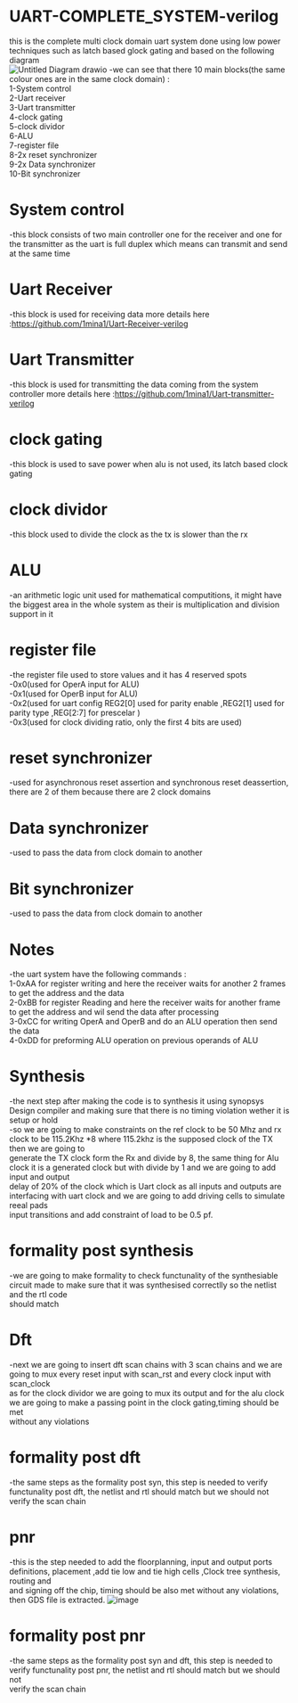 # UART-COMPLETE_SYSTEM-verilog
this is the complete multi clock domain uart system done using low power techniques such as latch based glock gating and based on the following diagram<br />
![Untitled Diagram drawio](https://user-images.githubusercontent.com/81904314/184952971-3abded0b-24ca-4764-82d1-e71a4f224892.png)
-we can see that there 10 main blocks(the same colour ones are in the same clock domain) :<br />
1-System control<br />
2-Uart receiver<br />
3-Uart transmitter<br />
4-clock gating<br />
5-clock dividor<br />
6-ALU<br />
7-register file<br />
8-2x reset synchronizer<br />
9-2x Data synchronizer<br />
10-Bit synchronizer<br />
# System control
-this block consists of two main controller one for the receiver and one for the transmitter as the uart is full duplex which means can transmit and send at the same time<br />
# Uart Receiver
-this block is used for receiving data more details here :https://github.com/1mina1/Uart-Receiver-verilog<br />
# Uart Transmitter
-this block is used for transmitting the data coming from the system controller more details here :https://github.com/1mina1/Uart-transmitter-verilog<br />
# clock gating 
-this block is used to save power when alu is not used, its latch based clock gating<br />
# clock dividor
-this block used to divide the clock as the tx is slower than the rx<br />
# ALU
-an arithmetic logic unit used for mathematical computitions, it might have the biggest area in the whole system as their is multiplication and division support in it <br />
# register file
-the register file used to store values and it has 4 reserved spots <br />
-0x0(used for OperA input for ALU)<br />
-0x1(used for OperB input for ALU)<br />
-0x2(used for uart config REG2[0] used for parity enable ,REG2[1] used for parity type ,REG[2:7] for prescelar )<br />
-0x3(used for clock dividing ratio, only the first 4 bits are used) <br />
# reset synchronizer
-used for asynchronous reset assertion and synchronous reset deassertion, there are 2 of them because there are 2 clock domains<br />
# Data synchronizer
-used to pass the data from clock domain to another<br />
# Bit synchronizer
-used to pass the data from clock domain to another<br />
# Notes
-the uart system have the following commands :<br />
1-0xAA for register writing and here the receiver waits for another 2 frames to get the address and the data<br />
2-0xBB for register Reading and here the receiver waits for another frame to get the address and wil send the data after processing<br />
3-0xCC for writing OperA and OperB and do an ALU operation then send the data<br />
4-0xDD for preforming ALU operation on previous operands of ALU<br />
# Synthesis
-the next step after making the code is to synthesis it using synopsys Design compiler and making sure that there is no timing violation wether it is setup or hold<br />
-so we are going to make constraints on the ref clock to be 50 Mhz and rx clock to be 115.2Khz *8 where 115.2khz is the supposed clock of the TX then we are going to <br />
generate the TX clock form the Rx and divide by 8, the same thing for Alu clock it is a generated clock but with divide by 1 and we are going to add input and output <br /> 
delay of 20% of the clock which is Uart clock as all inputs and outputs are interfacing with uart clock and we are going to add driving cells to simulate reeal pads <br />
input transitions and add constraint of load to be 0.5 pf.<br />
# formality post synthesis
-we are going to make formality to check functunality of the synthesiable circuit made to make sure that it was synthesised correctlly so the netlist and the rtl code <br />
should match
# Dft
-next we are going to insert dft scan chains with 3 scan chains and we are going to mux every reset input with scan_rst and every clock input with scan_clock <br /> 
as for the clock dividor we are going to mux its output and for the alu clock we are going to make a passing point in the clock gating,timing should be met <br />
without any violations
# formality post dft
-the same steps as the formality post syn, this step is needed to verify functunality post dft, the netlist and rtl should match but we should not verify the scan chain <br />
# pnr
-this is the step needed to add the floorplanning, input and output ports definitions, placement ,add tie low and tie high cells ,Clock tree synthesis, routing and <br />
and signing off the chip, timing should be also met without any violations, then GDS file is extracted.
![image](https://user-images.githubusercontent.com/81904314/186119409-02c07b76-e5fd-4532-90cc-59849bf69807.png)
# formality post pnr
-the same steps as the formality post syn and dft, this step is needed to verify functunality post pnr, the netlist and rtl should match but we should not <br />
verify the scan chain <br />

